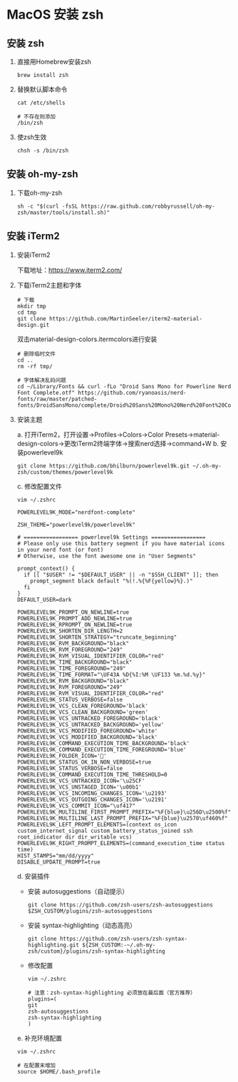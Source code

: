 # MacOS 安装 zsh

## 安装 zsh

1.  直接用Homebrew安装zsh

    ```命令
    brew install zsh
    ```

2.  替换默认脚本命令

    ```命令
    cat /etc/shells
    ```

    ```内容
    # 不存在则添加
    /bin/zsh
    ```

3.  使zsh生效

    ```命令
    chsh -s /bin/zsh
    ```

## 安装 oh-my-zsh

1.  下载oh-my-zsh

    ```命令
    sh -c "$(curl -fsSL https://raw.github.com/robbyrussell/oh-my-zsh/master/tools/install.sh)"
    ```

## 安装 iTerm2

1.  安装iTerm2

    下载地址：https://www.iterm2.com/

2.  下载iTerm2主题和字体

    ```命令
    # 下载
    mkdir tmp
    cd tmp
    git clone https://github.com/MartinSeeler/iterm2-material-design.git
    ```

    双击material-design-colors.itermcolors进行安装

    ```命令
    # 删除临时文件
    cd ..
    rm -rf tmp/
    ```
    ```命令
    # 字体解决乱码问题
    cd ~/Library/Fonts && curl -fLo "Droid Sans Mono for Powerline Nerd Font Complete.otf" https://github.com/ryanoasis/nerd-fonts/raw/master/patched-fonts/DroidSansMono/complete/Droid%20Sans%20Mono%20Nerd%20Font%20Complete.otf
    ```

3.  安装主题

    a.  打开iTerm2，打开设置->Profiles->Colors->Color Presets->material-design-colors->更改iTerm2终端字体->搜索nerd选择->command+W
    b.  安装powerlevel9k<br>
    
    ```命令
    git clone https://github.com/bhilburn/powerlevel9k.git ~/.oh-my-zsh/custom/themes/powerlevel9k
    ```

    c.  修改配置文件
        
    ```命令
    vim ~/.zshrc
    ```
        
    ```内容
    POWERLEVEL9K_MODE="nerdfont-complete"

    ZSH_THEME="powerlevel9k/powerlevel9k"

    # ================= powerlevel9k Settings =================
    # Please only use this battery segment if you have material icons in your nerd font (or font)
    # Otherwise, use the font awesome one in "User Segments"

    prompt_context() {
      if [[ "$USER" != "$DEFAULT_USER" || -n "$SSH_CLIENT" ]]; then
        prompt_segment black default "%(!.%{%F{yellow}%}.)"
      fi
    }
    DEFAULT_USER=dark

    POWERLEVEL9K_PROMPT_ON_NEWLINE=true
    POWERLEVEL9K_PROMPT_ADD_NEWLINE=true
    POWERLEVEL9K_RPROMPT_ON_NEWLINE=true
    POWERLEVEL9K_SHORTEN_DIR_LENGTH=2
    POWERLEVEL9K_SHORTEN_STRATEGY="truncate_beginning"
    POWERLEVEL9K_RVM_BACKGROUND="black"
    POWERLEVEL9K_RVM_FOREGROUND="249"
    POWERLEVEL9K_RVM_VISUAL_IDENTIFIER_COLOR="red"
    POWERLEVEL9K_TIME_BACKGROUND="black"
    POWERLEVEL9K_TIME_FOREGROUND="249"
    POWERLEVEL9K_TIME_FORMAT="\UF43A %D{%I:%M \UF133 %m.%d.%y}"
    POWERLEVEL9K_RVM_BACKGROUND="black"
    POWERLEVEL9K_RVM_FOREGROUND="249"
    POWERLEVEL9K_RVM_VISUAL_IDENTIFIER_COLOR="red"
    POWERLEVEL9K_STATUS_VERBOSE=false
    POWERLEVEL9K_VCS_CLEAN_FOREGROUND='black'
    POWERLEVEL9K_VCS_CLEAN_BACKGROUND='green'
    POWERLEVEL9K_VCS_UNTRACKED_FOREGROUND='black'
    POWERLEVEL9K_VCS_UNTRACKED_BACKGROUND='yellow'
    POWERLEVEL9K_VCS_MODIFIED_FOREGROUND='white'
    POWERLEVEL9K_VCS_MODIFIED_BACKGROUND='black'
    POWERLEVEL9K_COMMAND_EXECUTION_TIME_BACKGROUND='black'
    POWERLEVEL9K_COMMAND_EXECUTION_TIME_FOREGROUND='blue'
    POWERLEVEL9K_FOLDER_ICON=''
    POWERLEVEL9K_STATUS_OK_IN_NON_VERBOSE=true
    POWERLEVEL9K_STATUS_VERBOSE=false
    POWERLEVEL9K_COMMAND_EXECUTION_TIME_THRESHOLD=0
    POWERLEVEL9K_VCS_UNTRACKED_ICON='\u25CF'
    POWERLEVEL9K_VCS_UNSTAGED_ICON='\u00b1'
    POWERLEVEL9K_VCS_INCOMING_CHANGES_ICON='\u2193'
    POWERLEVEL9K_VCS_OUTGOING_CHANGES_ICON='\u2191'
    POWERLEVEL9K_VCS_COMMIT_ICON="\uf417"
    POWERLEVEL9K_MULTILINE_FIRST_PROMPT_PREFIX="%F{blue}\u256D\u2500%f"
    POWERLEVEL9K_MULTILINE_LAST_PROMPT_PREFIX="%F{blue}\u2570\uf460%f"
    POWERLEVEL9K_LEFT_PROMPT_ELEMENTS=(context os_icon custom_internet_signal custom_battery_status_joined ssh root_indicator dir dir_writable vcs)
    POWERLEVEL9K_RIGHT_PROMPT_ELEMENTS=(command_execution_time status time)
    HIST_STAMPS="mm/dd/yyyy"
    DISABLE_UPDATE_PROMPT=true
    ```
    
    d.  安装插件

    -   安装 autosuggestions（自动提示）
            
        ```命令
        git clone https://github.com/zsh-users/zsh-autosuggestions $ZSH_CUSTOM/plugins/zsh-autosuggestions
        ```

    -   安装 syntax-highlighting（动态高亮）
            
        ```命令
        git clone https://github.com/zsh-users/zsh-syntax-highlighting.git ${ZSH_CUSTOM:-~/.oh-my-zsh/custom}/plugins/zsh-syntax-highlighting
        ```

    -   修改配置

        ```命令
        vim ~/.zshrc
        ```
    
        ```内容
        # 注意：zsh-syntax-highlighting 必须放在最后面（官方推荐）
        plugins=(
        git
        zsh-autosuggestions
        zsh-syntax-highlighting
        )
        ```
    
    e.  补充环境配置

    ```命令
    vim ~/.zshrc
    ```

    ```内容
    # 在配置末增加
    source $HOME/.bash_profile
    ```